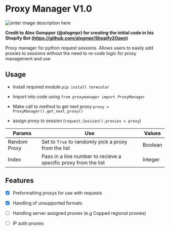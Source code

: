 # **Proxy Manager V1.0**

![enter image description here](https://lh3.googleusercontent.com/_yjXu_pVZgAFpFeJbcvaya5PjwNvtJHniX8clmIlKtYhROVB_I0sGrJjBkUWQLQWaTI7aljdhVG0VQ)

**Credit to Alex Gompper (@alxgmpr) for creating the initial code in his Shopify Bot (https://github.com/alxgmpr/Shopify2Open)**

Proxy manager for python request sessions. Allows users to easily add proxies to sessions without the need to re-code logic for proxy management and use

## Usage

- Install required module `pip install termcolor`

- Import into code using `from proxymanager import ProxyManager`

- Make call to method to get next proxy `proxy = ProxyManager().get_next_proxy()`

- assign proxy to session (`request.Session().proxies = proxy`)

|Params|Use | Values |
|--|--|--|
| Random Proxy |Set to `True` to randomly pick a proxy from the list| Boolean |
| Index  |Pass in a line number to recieve a specific proxy from the list | Integer |

## Features

- [x] Preformatting proxys for use with requests

- [x] Handling of unsupported formats

- [ ] Handling server assigned proxies (e.g Copped regional proxies)

- [ ] IP auth proxies
